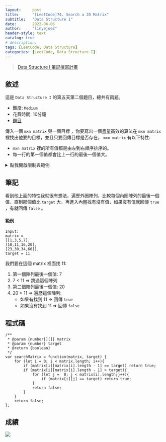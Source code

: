 ```yaml
---
layout:     post
title:      "[LeetCode]74. Search a 2D Matrix"
subtitle:   "Data Structure I"
date:       2022-06-06
author:     "linyejoe2"
header-style: text
catalog: true
# description: 
tags: [LeetCode, Data Structure]
categories: [LeetCode, Data Structure I]
---
```


>[Data Structure I 筆記撰寫計畫](/2022/05/30/leetcode/Data%20Structure/Data%20Structure%20I/starting-write-data-structure-i-note/)

## 敘述

這是 `Data Structure I` 的第五天第二個題目，總共有兩題。

+ 難度: `Medium`
+ 花費時間: 10分鐘
+ [題目](https://leetcode.com/problems/search-a-2d-matrix/)

傳入一個 `mxn matrix` 與一個目標 ，你要寫出一個盡量高效的算法在 `mxn matrix` 裡找出他要的目標，並且只要回傳目標是否存在， `mxn matrix` 有以下特性:
+  `mxn matrix` 裡的所有值都是由左到右順序排序的。
+  每一行的第一個值都會比上一行的最後一個值大。

<!--more-->


<details><summary>點我開啟限制與範例</summary>
<pre>

**限制:**

-   `m == matrix.length`
-   `n == matrix[i].length`
-   `1 <= m, n <= 100`
-   `-104 <= matrix[i][j], target <= 104`

**Example 1:**

![](https://assets.leetcode.com/uploads/2020/10/05/mat.jpg)



**Example 2:**

![](https://assets.leetcode.com/uploads/2020/10/05/mat2.jpg)

```=
Input: matrix = [[1,3,5,7],[10,11,16,20],[23,30,34,60]], target = 13
Output: false
```
</pre></details>

## 筆記

看到他上面的特性我就很有想法，遍歷外圈陣列，比較每個內圈陣列的最後一個值，直到那個值比 `target` 大，再進入內圈找有沒有值，如果沒有值就回傳 `true` ，有就回傳 `false` 。

#### 範例

```=
Input: 
matrix = 
[[1,3,5,7],
[10,11,16,20],
[23,30,34,60]], 
target = 11
```

我們要在這個 matrix 裡面找 11:
1. 第一個陣列最後一個值: 7
2. 7 < 11 => 跳過這個陣列
3. 第二個陣列最後一個值: 20
4. 20 > 11 => 遍歷這個陣列:
    + 如果有找到 11 => 回傳 `true`
    + 如果沒有找到 11 => 回傳 `false`


## 程式碼

```js=
/**
 * @param {number[][]} matrix
 * @param {number} target
 * @return {boolean}
 */
var searchMatrix = function(matrix, target) {
    for (let i = 0; i < matrix.length; i++){
        if (matrix[i][matrix[i].length - 1] == target) return true;
        if (matrix[i][matrix[i].length - 1] > target){
            for (let j =  0; j < matrix[i].length;j++){
                if (matrix[i][j] == target) return true;
            }
            return false;
        } 
    }
    return false;
};
```

## 成績

![](https://i.imgur.com/tSDmWAX.png)


<!-- ##### 參考資料 -->